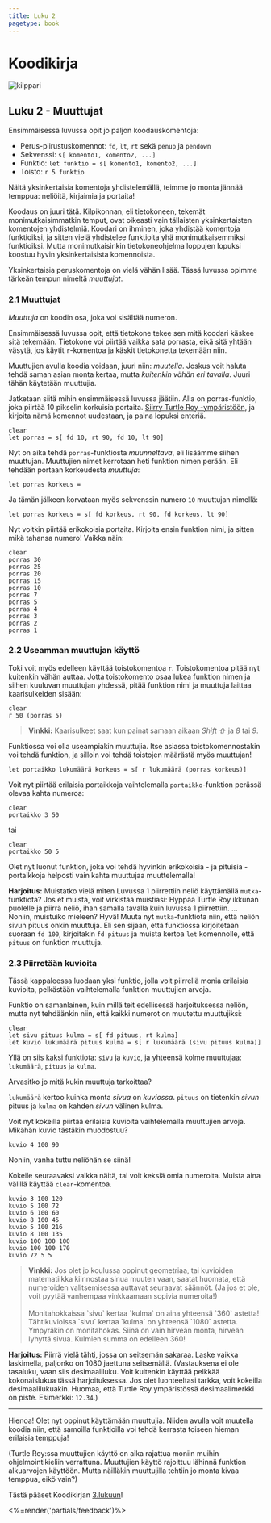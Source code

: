 ```yaml
--- 
title: Luku 2
pagetype: book
---
```


# Koodikirja

<div><img id="turtle-character" src="/images/turtle1.png" alt="kilppari"></div>

## Luku 2 - Muuttujat

Ensimmäisessä luvussa opit jo paljon koodauskomentoja:

* Perus-piirustuskomennot: `fd`, `lt`, `rt` sekä `penup` ja `pendown`
* Sekvenssi: `s[ komento1, komento2, ...]`
* Funktio: `let funktio = s[ komento1, komento2, ...]`
* Toisto: `r 5 funktio`

Näitä yksinkertaisia komentoja yhdistelemällä, teimme jo monta jännää temppua: neliöitä, kirjaimia ja portaita!

Koodaus on juuri tätä. Kilpikonnan, eli tietokoneen, tekemät monimutkaisimmatkin temput, ovat oikeasti vain
tällaisten yksinkertaisten komentojen yhdistelmiä. Koodari on ihminen, joka yhdistää komentoja funktioiksi, ja
sitten vielä yhdistelee funktioita yhä monimutkaisemmiksi funktioiksi. Mutta monimutkaisinkin tietokoneohjelma
loppujen lopuksi koostuu hyvin yksinkertaisista komennoista.

Yksinkertaisia peruskomentoja on vielä vähän lisää. Tässä luvussa opimme tärkeän tempun nimeltä *muuttujat*.

### 2.1 Muuttujat

*Muuttuja* on koodin osa, joka voi sisältää numeron. 

Ensimmäisessä luvussa opit, että tietokone tekee sen mitä koodari käskee sitä tekemään. Tietokone voi piirtää
vaikka sata porrasta, eikä sitä yhtään väsytä, jos käytit `r`-komentoa ja käskit tietokonetta tekemään niin.

Muuttujien avulla koodia voidaan, juuri niin: *muutella*. Joskus voit haluta tehdä saman asian monta kertaa, 
mutta *kuitenkin vähän eri tavalla*. Juuri tähän käytetään muuttujia.

Jatketaan siitä mihin ensimmäisessä luvussa jäätiin. Alla on porras-funktio, joka piirtää 10 pikselin korkuisia portaita.
[Siirry Turtle Roy -ympäristöön](http://turtle-roy.herokuapp.com), ja kirjoita nämä komennot uudestaan, ja paina lopuksi
enteriä.

    clear
    let porras = s[ fd 10, rt 90, fd 10, lt 90]

Nyt on aika tehdä `porras`-funktiosta *muunneltava*, eli lisäämme siihen muuttujan. Muuttujien nimet kerrotaan
heti funktion nimen perään. Eli tehdään portaan korkeudesta *muuttuja*:

    let porras korkeus =

Ja tämän jälkeen korvataan myös sekvenssin numero `10` muuttujan nimellä:

    let porras korkeus = s[ fd korkeus, rt 90, fd korkeus, lt 90]

Nyt voitkin piirtää erikokoisia portaita. Kirjoita ensin funktion nimi, ja sitten mikä tahansa numero!
Vaikka näin:

    clear
    porras 30
    porras 25
    porras 20
    porras 15
    porras 10
    porras 7
    porras 5
    porras 4
    porras 3
    porras 2
    porras 1

### 2.2 Useamman muuttujan käyttö

Toki voit myös edelleen käyttää toistokomentoa `r`. Toistokomentoa pitää nyt kuitenkin vähän auttaa. Jotta toistokomento osaa
lukea funktion nimen ja siihen kuuluvan muuttujan yhdessä, pitää funktion nimi ja muuttuja laittaa kaarisulkeiden sisään:

    clear
    r 50 (porras 5)

<blockquote class="cloud-left">
  <strong>Vinkki:</strong> Kaarisulkeet saat kun painat samaan aikaan <em class="key">Shift ⇧</em> ja <em class="key">8</em>
  tai <em class="key">9</em>.
  <div class="robot"></div>
</blockquote>


Funktiossa voi olla useampiakin muuttujia. Itse asiassa toistokomennostakin voi tehdä funktion, ja silloin voi tehdä toistojen
määrästä myös muuttujan!

    let portaikko lukumäärä korkeus = s[ r lukumäärä (porras korkeus)]

Voit nyt piirtää erilaisia portaikkoja vaihtelemalla `portaikko`-funktion perässä olevaa kahta numeroa:

    clear
    portaikko 3 50

tai

    clear
    portaikko 50 5

Olet nyt luonut funktion, joka voi tehdä hyvinkin erikokoisia - ja pituisia - portaikkoja helposti vain
kahta muuttujaa muuttelemalla!

**Harjoitus:** Muistatko vielä miten Luvussa 1 piirrettiin neliö käyttämällä `mutka`-funktiota? Jos et muista, voit
virkistää muistiasi: Hyppää Turtle Roy ikkunan puolelle ja piirrä neliö, ihan samalla tavalla kuin luvussa 1 piirrettiin.
... Noniin, muistuiko mieleen? Hyvä! Muuta nyt `mutka`-funktiota niin, että neliön sivun pituus onkin muuttuja. Eli
sen sijaan, että funktiossa kirjoitetaan suoraan `fd 100`, kirjoitakin `fd pituus` ja muista kertoa `let` komennolle,
että `pituus` on funktion muuttuja.

### 2.3 Piirretään kuvioita

Tässä kappaleessa luodaan yksi funktio, jolla voit piirrellä monia erilaisia kuvioita, pelkästään vaihtelemalla
funktion muuttujien arvoja.

Funktio on samanlainen, kuin millä teit edellisessä harjoituksessa neliön, mutta nyt tehdäänkin niin, että kaikki numerot
on muutettu muuttujiksi:

    clear
    let sivu pituus kulma = s[ fd pituus, rt kulma]
    let kuvio lukumäärä pituus kulma = s[ r lukumäärä (sivu pituus kulma)]

Yllä on siis kaksi funktiota: `sivu` ja `kuvio`, ja yhteensä kolme muuttujaa: `lukumäärä`, `pituus` ja `kulma`.

Arvasitko jo mitä kukin muuttuja tarkoittaa?

`lukumäärä` kertoo kuinka monta *sivua* on *kuviossa*. `pituus` on tietenkin *sivun* pituus ja `kulma` on kahden
*sivun* välinen kulma.

Voit nyt kokeilla piirtää erilaisia kuvioita vaihtelemalla muuttujien arvoja. Mikähän kuvio tästäkin muodostuu?

    kuvio 4 100 90

Noniin, vanha tuttu neliöhän se siinä!

Kokeile seuraavaksi vaikka näitä, tai voit keksiä omia numeroita. Muista aina välillä käyttää `clear`-komentoa.

    kuvio 3 100 120
    kuvio 5 100 72
    kuvio 6 100 60
    kuvio 8 100 45
    kuvio 5 100 216
    kuvio 8 100 135
    kuvio 100 100 100
    kuvio 100 100 170
    kuvio 72 5 5

<blockquote class="cloud2">
  <strong>Vinkki:</strong> Jos olet jo koulussa oppinut geometriaa, tai kuvioiden matematiikka kiinnostaa sinua
  muuten vaan, saatat huomata, että numeroiden valitsemisessa auttavat seuraavat säännöt. (Ja jos et ole, voit pyytää
  vanhempaa vinkkaamaan sopivia numeroita!)<br />
  <br />
  Monitahokkaissa `sivu` kertaa `kulma` on aina yhteensä `360` astetta!<br />
  Tähtikuvioissa `sivu` kertaa `kulma` on yhteensä `1080` astetta.<br />
  Ympyräkin on monitahokas. Siinä on vain hirveän monta, hirveän lyhyttä sivua. Kulmien summa on edelleen 360!
  <div class="robot"></div>
</blockquote>


**Harjoitus:** Piirrä vielä tähti, jossa on seitsemän sakaraa. Laske vaikka laskimella, paljonko on 1080 jaettuna
seitsemällä. (Vastauksena ei ole tasaluku, vaan siis desimaaliluku. Voit kuitenkin käyttää pelkkää kokonaislukua
tässä harjoituksessa. Jos olet luonteeltasi tarkka, voit kokeilla desimaalilukuakin. Huomaa, että Turtle Roy
ympäristössä desimaalimerkki on piste. Esimerkki: `12.34`.)

***

Hienoa! Olet nyt oppinut käyttämään muuttujia. Niiden avulla voit muutella koodia niin, että samoilla funktioilla
voi tehdä kerrasta toiseen hieman erilaisia temppuja!

(Turtle Roy:ssa muuttujien käyttö on aika rajattua moniin muihin ohjelmointikieliin verrattuna. Muuttujien käyttö
rajoittuu lähinnä funktion alkuarvojen käyttöön. Mutta näilläkin muuttujilla tehtiin jo monta kivaa temppua, eikö vain?)

Tästä pääset Koodikirjan [3.lukuun](/luku3/)!


<%=render('partials/feedback')%>
